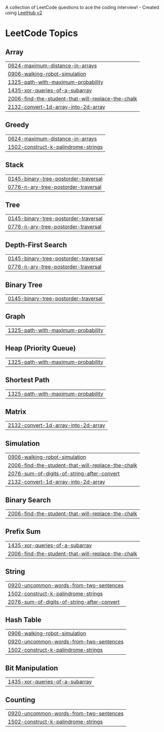 A collection of LeetCode questions to ace the coding interview! - Created using [LeetHub v2](https://github.com/arunbhardwaj/LeetHub-2.0)
<!---LeetCode Topics Start-->
# LeetCode Topics
## Array
|  |
| ------- |
| [0624-maximum-distance-in-arrays](https://github.com/Kunal-5402/Problem-Solving/tree/master/0624-maximum-distance-in-arrays) |
| [0906-walking-robot-simulation](https://github.com/Kunal-5402/Problem-Solving/tree/master/0906-walking-robot-simulation) |
| [1325-path-with-maximum-probability](https://github.com/Kunal-5402/Problem-Solving/tree/master/1325-path-with-maximum-probability) |
| [1435-xor-queries-of-a-subarray](https://github.com/Kunal-5402/Problem-Solving/tree/master/1435-xor-queries-of-a-subarray) |
| [2006-find-the-student-that-will-replace-the-chalk](https://github.com/Kunal-5402/Problem-Solving/tree/master/2006-find-the-student-that-will-replace-the-chalk) |
| [2132-convert-1d-array-into-2d-array](https://github.com/Kunal-5402/Problem-Solving/tree/master/2132-convert-1d-array-into-2d-array) |
## Greedy
|  |
| ------- |
| [0624-maximum-distance-in-arrays](https://github.com/Kunal-5402/Problem-Solving/tree/master/0624-maximum-distance-in-arrays) |
| [1502-construct-k-palindrome-strings](https://github.com/Kunal-5402/Problem-Solving/tree/master/1502-construct-k-palindrome-strings) |
## Stack
|  |
| ------- |
| [0145-binary-tree-postorder-traversal](https://github.com/Kunal-5402/Problem-Solving/tree/master/0145-binary-tree-postorder-traversal) |
| [0776-n-ary-tree-postorder-traversal](https://github.com/Kunal-5402/Problem-Solving/tree/master/0776-n-ary-tree-postorder-traversal) |
## Tree
|  |
| ------- |
| [0145-binary-tree-postorder-traversal](https://github.com/Kunal-5402/Problem-Solving/tree/master/0145-binary-tree-postorder-traversal) |
| [0776-n-ary-tree-postorder-traversal](https://github.com/Kunal-5402/Problem-Solving/tree/master/0776-n-ary-tree-postorder-traversal) |
## Depth-First Search
|  |
| ------- |
| [0145-binary-tree-postorder-traversal](https://github.com/Kunal-5402/Problem-Solving/tree/master/0145-binary-tree-postorder-traversal) |
| [0776-n-ary-tree-postorder-traversal](https://github.com/Kunal-5402/Problem-Solving/tree/master/0776-n-ary-tree-postorder-traversal) |
## Binary Tree
|  |
| ------- |
| [0145-binary-tree-postorder-traversal](https://github.com/Kunal-5402/Problem-Solving/tree/master/0145-binary-tree-postorder-traversal) |
## Graph
|  |
| ------- |
| [1325-path-with-maximum-probability](https://github.com/Kunal-5402/Problem-Solving/tree/master/1325-path-with-maximum-probability) |
## Heap (Priority Queue)
|  |
| ------- |
| [1325-path-with-maximum-probability](https://github.com/Kunal-5402/Problem-Solving/tree/master/1325-path-with-maximum-probability) |
## Shortest Path
|  |
| ------- |
| [1325-path-with-maximum-probability](https://github.com/Kunal-5402/Problem-Solving/tree/master/1325-path-with-maximum-probability) |
## Matrix
|  |
| ------- |
| [2132-convert-1d-array-into-2d-array](https://github.com/Kunal-5402/Problem-Solving/tree/master/2132-convert-1d-array-into-2d-array) |
## Simulation
|  |
| ------- |
| [0906-walking-robot-simulation](https://github.com/Kunal-5402/Problem-Solving/tree/master/0906-walking-robot-simulation) |
| [2006-find-the-student-that-will-replace-the-chalk](https://github.com/Kunal-5402/Problem-Solving/tree/master/2006-find-the-student-that-will-replace-the-chalk) |
| [2076-sum-of-digits-of-string-after-convert](https://github.com/Kunal-5402/Problem-Solving/tree/master/2076-sum-of-digits-of-string-after-convert) |
| [2132-convert-1d-array-into-2d-array](https://github.com/Kunal-5402/Problem-Solving/tree/master/2132-convert-1d-array-into-2d-array) |
## Binary Search
|  |
| ------- |
| [2006-find-the-student-that-will-replace-the-chalk](https://github.com/Kunal-5402/Problem-Solving/tree/master/2006-find-the-student-that-will-replace-the-chalk) |
## Prefix Sum
|  |
| ------- |
| [1435-xor-queries-of-a-subarray](https://github.com/Kunal-5402/Problem-Solving/tree/master/1435-xor-queries-of-a-subarray) |
| [2006-find-the-student-that-will-replace-the-chalk](https://github.com/Kunal-5402/Problem-Solving/tree/master/2006-find-the-student-that-will-replace-the-chalk) |
## String
|  |
| ------- |
| [0920-uncommon-words-from-two-sentences](https://github.com/Kunal-5402/Problem-Solving/tree/master/0920-uncommon-words-from-two-sentences) |
| [1502-construct-k-palindrome-strings](https://github.com/Kunal-5402/Problem-Solving/tree/master/1502-construct-k-palindrome-strings) |
| [2076-sum-of-digits-of-string-after-convert](https://github.com/Kunal-5402/Problem-Solving/tree/master/2076-sum-of-digits-of-string-after-convert) |
## Hash Table
|  |
| ------- |
| [0906-walking-robot-simulation](https://github.com/Kunal-5402/Problem-Solving/tree/master/0906-walking-robot-simulation) |
| [0920-uncommon-words-from-two-sentences](https://github.com/Kunal-5402/Problem-Solving/tree/master/0920-uncommon-words-from-two-sentences) |
| [1502-construct-k-palindrome-strings](https://github.com/Kunal-5402/Problem-Solving/tree/master/1502-construct-k-palindrome-strings) |
## Bit Manipulation
|  |
| ------- |
| [1435-xor-queries-of-a-subarray](https://github.com/Kunal-5402/Problem-Solving/tree/master/1435-xor-queries-of-a-subarray) |
## Counting
|  |
| ------- |
| [0920-uncommon-words-from-two-sentences](https://github.com/Kunal-5402/Problem-Solving/tree/master/0920-uncommon-words-from-two-sentences) |
| [1502-construct-k-palindrome-strings](https://github.com/Kunal-5402/Problem-Solving/tree/master/1502-construct-k-palindrome-strings) |
<!---LeetCode Topics End-->